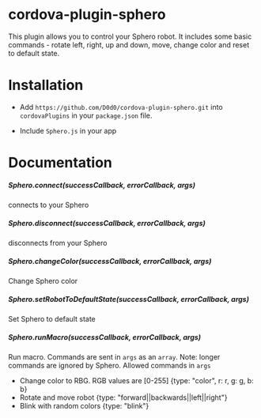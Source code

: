 # cordova-plugin-sphero

This plugin allows you to control your Sphero robot. It includes some basic commands - rotate left, right, up and down, move, change color and reset to default state.

# Installation

-  Add `https://github.com/D0d0/cordova-plugin-sphero.git` into `cordovaPlugins` in your `package.json` file.

-  Include `Sphero.js` in your app

# Documentation

##### Sphero.connect(successCallback, errorCallback, args)
connects to your Sphero

##### Sphero.disconnect(successCallback, errorCallback, args)
disconnects from your Sphero

##### Sphero.changeColor(successCallback, errorCallback, args)
Change Sphero color

##### Sphero.setRobotToDefaultState(successCallback, errorCallback, args)
Set Sphero to default state

##### Sphero.runMacro(successCallback, errorCallback, args)
Run macro. Commands are sent in `args` as an `array`. Note: longer commands are ignored by Sphero.
Allowed commands in `args`
-  Change color to RBG. RGB values are [0-255] {type: "color", r: r, g: g, b: b}
-  Rotate and move robot {type: "forward||backwards||left||right"}
-  Blink with random colors {type: "blink"}
